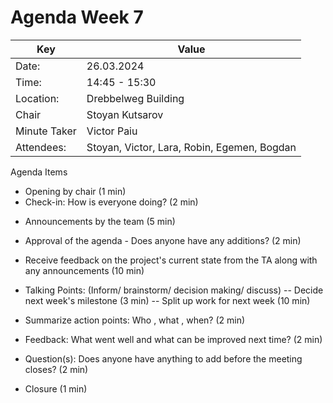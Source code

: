 # Agenda Week 7


|  Key  |  Value  |  
|  ---  |  ---  |  
|  Date:  |  26.03.2024  |  
|  Time:  |  14:45 - 15:30  |   
| Location:|Drebbelweg Building 
|  Chair  |  Stoyan Kutsarov  |  
|  Minute  Taker  |  Victor Paiu  |  
|  Attendees:  | Stoyan, Victor, Lara, Robin, Egemen, Bogdan  |

Agenda Items

* Opening by chair (1 min)
*   Check-in:  How  is  everyone  doing?  (2  min)  
-  Announcements  by  the  team  (5  min)  
-  Approval  of  the  agenda  -  Does  anyone  have  any  additions?  (2  min)  
- Receive feedback on the project's current state from the TA along with any announcements (10 min)
- Talking Points: (Inform/ brainstorm/ decision making/ discuss)
-- Decide next week's milestone (3 min)
-- Split up work for next week (10 min)


-   Summarize action points: Who , what , when? (2 min)
-   Feedback: What went well and what can be improved next time? (2 min)
-   Question(s): Does anyone have anything to add before the meeting closes? (2 min)
-  Closure  (1  min)
